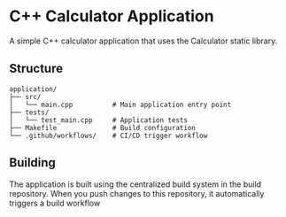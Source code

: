 # C++ Calculator Application

A simple C++ calculator application that uses the Calculator static library.

## Structure

```
application/
├── src/
│   └── main.cpp          # Main application entry point
├── tests/
│   └── test_main.cpp     # Application tests
├── Makefile              # Build configuration
└── .github/workflows/    # CI/CD trigger workflow
```

## Building

The application is built using the centralized build system in the build repository. 
When you push changes to this repository, it automatically triggers a build workflow 

